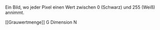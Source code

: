 Ein Bild, wo jeder Pixel einen Wert zwischen 0 (Schwarz) und 255 (Weiß) annimmt.

[[Grauwertmenge]] G
Dimension N
